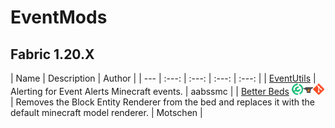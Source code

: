 # EventMods
## Fabric 1.20.X

| Name | Description | Author |
| --- | :---: | :---: | :---: | :---: |
| [EventUtils](https://modrinth.com/mod/alerts) | Alerting for Event Alerts Minecraft events. | aabssmc |
| [Better Beds](https://modrinth.com/mod/better-beds) [![Modrinth Logo](https://raw.githubusercontent.com/TheUsefulLists/assets/main/Images/Platform_Icons/Modrinth.png)](https://modrinth.com/mod/better-beds)[![CurseForge Logo](https://raw.githubusercontent.com/TheUsefulLists/assets/main/Images/Platform_Icons/CurseForge.png)](https://www.curseforge.com/minecraft/mc-mods/better-beds)[![GitHub Logo](https://raw.githubusercontent.com/TheUsefulLists/assets/main/Images/Platform_Icons/Github.png)](https://github.com/TeamMidnightDust/BetterBeds) | Removes the Block Entity Renderer from the bed and replaces it with the default minecraft model renderer. | Motschen |
